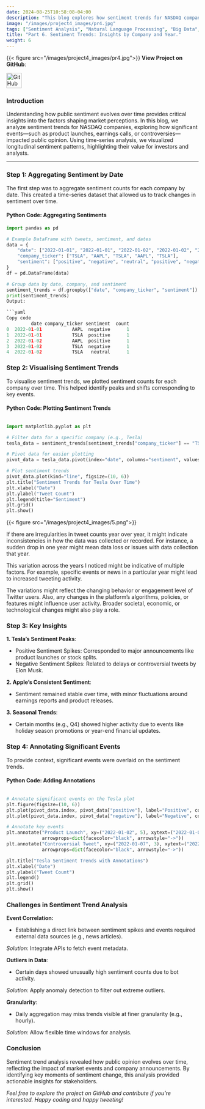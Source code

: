 ```yaml
---
date: 2024-08-25T10:58:08-04:00
description: "This blog explores how sentiment trends for NASDAQ companies were analysed over time. By using time-series analysis, the project identified key events and shifts in public sentiment, offering a longitudinal perspective on market discourse."
image: "/images/project4_images/pr4.jpg"
tags: ["Sentiment Analysis", "Natural Language Processing", "Big Data", "MapReduce", "Python", "Topic Modelling", "Twitter Analytics", "NASDAQ", "Social Media Mining", "Data Visualisation"]
title: "Part 6. Sentiment Trends: Insights by Company and Year."
weight: 6
---
```

{{< figure src="/images/project4_images/pr4.jpg">}}
**View Project on GitHub**: 

<a href="https://github.com/drnsmith/sentiment-analysis-NASDAQ-companies-Tweets" target="_blank">
    <img src="/images/github.png" alt="GitHub" style="width:40px; height:40px; vertical-align: middle;">
  </a>

### Introduction
Understanding how public sentiment evolves over time provides critical insights into the factors shaping market perceptions. In this blog, we analyze sentiment trends for NASDAQ companies, exploring how significant events—such as product launches, earnings calls, or controversies—impacted public opinion. Using time-series analysis, we visualized longitudinal sentiment patterns, highlighting their value for investors and analysts.

---

### **Step 1: Aggregating Sentiment by Date**

The first step was to aggregate sentiment counts for each company by date. This created a time-series dataset that allowed us to track changes in sentiment over time.

#### **Python Code: Aggregating Sentiments**
```python
import pandas as pd

# Example DataFrame with tweets, sentiment, and dates
data = {
    "date": ["2022-01-01", "2022-01-01", "2022-01-02", "2022-01-02", "2022-01-02"],
    "company_ticker": ["TSLA", "AAPL", "TSLA", "AAPL", "TSLA"],
    "sentiment": ["positive", "negative", "neutral", "positive", "negative"]
}
df = pd.DataFrame(data)

# Group data by date, company, and sentiment
sentiment_trends = df.groupby(["date", "company_ticker", "sentiment"]).size().reset_index(name="count")
print(sentiment_trends)
Output:

```yaml
Copy code
         date company_ticker sentiment  count
0  2022-01-01           AAPL  negative      1
1  2022-01-01           TSLA  positive      1
2  2022-01-02           AAPL  positive      1
3  2022-01-02           TSLA  negative      1
4  2022-01-02           TSLA   neutral      1
```

### Step 2: Visualising Sentiment Trends
To visualise sentiment trends, we plotted sentiment counts for each company over time. This helped identify peaks and shifts corresponding to key events.

#### Python Code: Plotting Sentiment Trends
``` python

import matplotlib.pyplot as plt

# Filter data for a specific company (e.g., Tesla)
tesla_data = sentiment_trends[sentiment_trends["company_ticker"] == "TSLA"]

# Pivot data for easier plotting
pivot_data = tesla_data.pivot(index="date", columns="sentiment", values="count").fillna(0)

# Plot sentiment trends
pivot_data.plot(kind="line", figsize=(10, 6))
plt.title("Sentiment Trends for Tesla Over Time")
plt.xlabel("Date")
plt.ylabel("Tweet Count")
plt.legend(title="Sentiment")
plt.grid()
plt.show()
```
{{< figure src="/images/project4_images/5.png">}}

If there are irregularities in tweet counts year over year, it
might indicate inconsistencies in how the data was collected
or recorded. For instance, a sudden drop in one year might
mean data loss or issues with data collection that year.

This variation across the years I noticed might be indicative of
multiple factors. For example, specific events or news in a
particular year might lead to increased tweeting activity. 

The variations might reflect the changing behavior or engagement
level of Twitter users. Also, any changes in the platform’s
algorithms, policies, or features might influence user activity.
Broader societal, economic, or technological changes might
also play a role.

### Step 3: Key Insights
**1. Tesla’s Sentiment Peaks**:

 - Positive Sentiment Spikes: Corresponded to major announcements like product launches or stock splits.
 - Negative Sentiment Spikes: Related to delays or controversial tweets by Elon Musk.

**2. Apple’s Consistent Sentiment**:

 - Sentiment remained stable over time, with minor fluctuations around earnings reports and product releases.

**3. Seasonal Trends**:

 - Certain months (e.g., Q4) showed higher activity due to events like holiday season promotions or year-end financial updates.

### Step 4: Annotating Significant Events

To provide context, significant events were overlaid on the sentiment trends.

#### Python Code: Adding Annotations
``` python

# Annotate significant events on the Tesla plot
plt.figure(figsize=(10, 6))
plt.plot(pivot_data.index, pivot_data["positive"], label="Positive", color="green")
plt.plot(pivot_data.index, pivot_data["negative"], label="Negative", color="red")

# Annotate key events
plt.annotate("Product Launch", xy=("2022-01-02", 5), xytext=("2022-01-05", 6),
             arrowprops=dict(facecolor="black", arrowstyle="->"))
plt.annotate("Controversial Tweet", xy=("2022-01-07", 3), xytext=("2022-01-10", 4),
             arrowprops=dict(facecolor="black", arrowstyle="->"))

plt.title("Tesla Sentiment Trends with Annotations")
plt.xlabel("Date")
plt.ylabel("Tweet Count")
plt.legend()
plt.grid()
plt.show()
```

### Challenges in Sentiment Trend Analysis

**Event Correlation:**

 - Establishing a direct link between sentiment spikes and events required external data sources (e.g., news articles).

*Solution*: Integrate APIs to fetch event metadata.

**Outliers in Data**:

 - Certain days showed unusually high sentiment counts due to bot activity.

*Solution*: Apply anomaly detection to filter out extreme outliers.

**Granularity**:

 - Daily aggregation may miss trends visible at finer granularity (e.g., hourly).

*Solution*: Allow flexible time windows for analysis.

### Conclusion
Sentiment trend analysis revealed how public opinion evolves over time, reflecting the impact of market events and company announcements. By identifying key moments of sentiment change, this analysis provided actionable insights for stakeholders.

*Feel free to explore the project on GitHub and contribute if you’re interested. Happy coding and happy tweeting!*